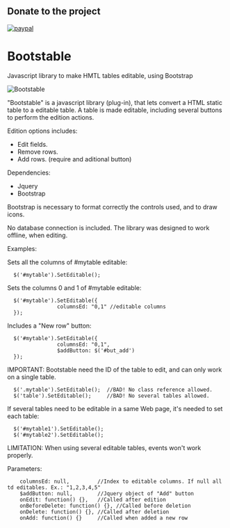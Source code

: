 ## Donate to the project

[![paypal](https://www.paypalobjects.com/en_US/i/btn/btn_donateCC_LG.gif)](https://www.paypal.com/cgi-bin/webscr?cmd=_donations&business=7LKYWG9LXNQ9C&lc=ES&item_name=Tito%20Hinostroza&item_number=2153&no_note=0&cn=Dar%20instrucciones%20especiales%20al%20vendedor%3a&no_shipping=2&currency_code=USD&bn=PP%2dDonationsBF%3abtn_donateCC_LG%2egif%3aNonHosted)

# Bootstable
Javascript library to make HMTL tables editable, using Bootstrap

![Bootstable](http://blog.pucp.edu.pe/blog/tito/wp-content/uploads/sites/610/2018/01/Sin-título-13.png "Bootstable")

"Bootstable" is a javascript library (plug-in), that lets convert a HTML static table to a editable table. 
A table is made editable, including several buttons to perform the edition actions.

Edition options includes:

* Edit fields.
* Remove rows.
* Add rows. (require and aditional button)

Dependencies:

* Jquery
* Bootstrap

Bootstrap is necessary to format correctly the controls used, and to draw icons.

No database connection is included. The library was designed to work offline, when editing.

Examples:

Sets all the columns of #mytable editable:

      $('#mytable').SetEditable();

Sets the columns 0 and 1 of #mytable editable:

      $('#mytable').SetEditable({
                    columnsEd: "0,1" //editable columns 
      });

Includes a "New row" button:

      $('#mytable').SetEditable({
                    columnsEd: "0,1", 
                    $addButton: $('#but_add')
      });

IMPORTANT: Bootstable need the ID of the table to edit, and can only work on a single table. 

      $('.mytable').SetEditable();  //BAD! No class reference allowed.
      $('table').SetEditable();     //BAD! No several tables allowed.

If several tables need to be editable in a same Web page, it's needed to set each table:

      $('#mytable1').SetEditable();
      $('#mytable2').SetEditable();

LIMITATION: When using several editable tables, events won't work properly.

Parameters:

        columnsEd: null,         //Index to editable columns. If null all td editables. Ex.: "1,2,3,4,5"
        $addButton: null,        //Jquery object of "Add" button
        onEdit: function() {},   //Called after edition
        onBeforeDelete: function() {}, //Called before deletion
        onDelete: function() {}, //Called after deletion
        onAdd: function() {}     //Called when added a new row
